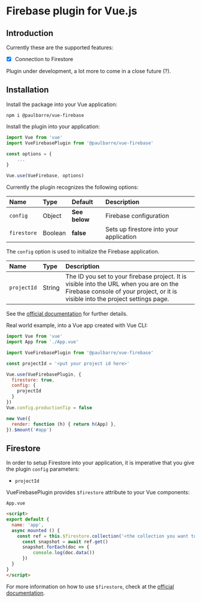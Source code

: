# Firebase plugin for Vue.js

## Introduction

Currently these are the supported features:

- [x] Connection to Firestore

Plugin under development, a lot more to come in a close future (?).

## Installation

Install the package into your Vue application:

```
npm i @paulbarre/vue-firebase
```

Install the plugin into your application:

```js
import Vue from 'vue'
import VueFirebasePlugin from '@paulbarre/vue-firebase'

const options = {
    ...
}

Vue.use(VueFirebase, options)
```

Currently the plugin recognizes the following options:

Name|Type|Default|Description
:-|:-|:-|:-
`config`|Object|__See below__|Firebase configuration
`firestore`|Boolean|**false**|Sets up firestore into your application

The `config` option is used to initialize the Firebase application.

Name|Type|Description
:-|:-|:-
`projectId`|String|The ID you set to your firebase project. It is visible into the URL when you are on the Firebase console of your project, or it is visible into the project settings page.

See the [official documentation](https://firebase.google.com/docs/reference/node/firebase.html#initialize-app) for further details.

Real world example, into a Vue app created with Vue CLI:

```js
import Vue from 'vue'
import App from './App.vue'

import VueFirebasePlugin from '@paulbarre/vue-firebase'

const projectId = '<put your project id here>'

Vue.use(VueFirebasePlugin, {
  firestore: true,
  config: {
    projectId
  }
})
Vue.config.productionTip = false

new Vue({
  render: function (h) { return h(App) },
}).$mount('#app')
```

## Firestore

In order to setup Firestore into your application, it is imperative that you give the plugin `config` parameters:

* `projectId`

VueFirebasePlugin provides `$firestore` attribute to your Vue components:

`App.vue`

```html
<script>
export default {
  name: 'app',
  async mounted () {
    const ref = this.$firestore.collection('<the collection you want to use>')
      const snapshot = await ref.get()
      snapshot.forEach(doc => {
          console.log(doc.data())
      })
  }
}
</script>
```

For more information on how to use `$firestore`, check at the [official documentation](https://firebase.google.com/docs/reference/node/firebase.firestore).
